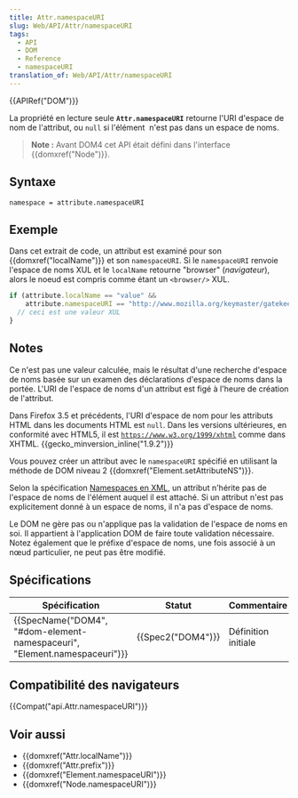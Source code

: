 ```yaml
---
title: Attr.namespaceURI
slug: Web/API/Attr/namespaceURI
tags:
  - API
  - DOM
  - Reference
  - namespaceURI
translation_of: Web/API/Attr/namespaceURI
---
```

{{APIRef("DOM")}}

La propriété en lecture seule **`Attr.namespaceURI`** retourne l'URI d'espace de nom de l'attribut, ou `null` si l'élément  n'est pas dans un espace de noms.

> **Note :** Avant DOM4 cet API était défini dans l'interface {{domxref("Node")}}.

## Syntaxe

    namespace = attribute.namespaceURI

## Exemple

Dans cet extrait de code, un attribut est examiné pour son {{domxref("localName")}} et son `namespaceURI`. Si le `namespaceURI` renvoie l'espace de noms XUL et le `localName` retourne "browser" (_navigateur_), alors le noeud est compris comme étant un `<browser/>` XUL.

```js
if (attribute.localName == "value" &&
    attribute.namespaceURI == "http://www.mozilla.org/keymaster/gatekeeper/there.is.only.xul") {
  // ceci est une valeur XUL
}
```

## Notes

Ce n'est pas une valeur calculée, mais le résultat d'une recherche d'espace de noms basée sur un examen des déclarations d'espace de noms dans la portée. L'URI de l'espace de noms d'un attribut est figé à l'heure de création de l'attribut.

Dans Firefox 3.5 et précédents, l'URI d'espace de nom pour les attributs HTML dans les documents HTML est `null`. Dans les versions ultérieures, en conformité avec HTML5, il est [`https://www.w3.org/1999/xhtml`](https://www.w3.org/1999/xhtml) comme dans XHTML. {{gecko_minversion_inline("1.9.2")}}

Vous pouvez créer un attribut avec le `namespaceURI` spécifié en utilisant la méthode de DOM niveau 2 {{domxref("Element.setAttributeNS")}}.

Selon la spécification [Namespaces en XML](https://www.w3.org/TR/xml-names11/), un attribut n'hérite pas de l'espace de noms de l'élément auquel il est attaché. Si un attribut n'est pas explicitement donné à un espace de noms, il n'a pas d'espace de noms.

Le DOM ne gère pas ou n'applique pas la validation de l'espace de noms en soi. Il appartient à l'application DOM de faire toute validation nécessaire. Notez également que le préfixe d'espace de noms, une fois associé à un nœud particulier, ne peut pas être modifié.

## Spécifications

| Spécification                                                                                    | Statut                   | Commentaire         |
| ------------------------------------------------------------------------------------------------ | ------------------------ | ------------------- |
| {{SpecName("DOM4", "#dom-element-namespaceuri", "Element.namespaceuri")}} | {{Spec2("DOM4")}} | Définition initiale |

## Compatibilité des navigateurs

{{Compat("api.Attr.namespaceURI")}}

## Voir aussi

- {{domxref("Attr.localName")}}
- {{domxref("Attr.prefix")}}
- {{domxref("Element.namespaceURI")}}
- {{domxref("Node.namespaceURI")}}
